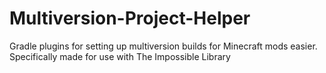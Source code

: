 # Multiversion-Project-Helper
Gradle plugins for setting up multiversion builds for Minecraft mods easier. Specifically made for use with The Impossible Library
